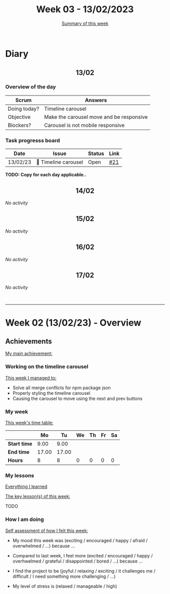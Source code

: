 


<!-- 
  Welcome to your weekly agenda.
  In this agenda, you will note down day to day progress.
-->

<h1 align="center">Week 03 - 13/02/2023</h1>

<p align="center"><a href="#summary">Summary of this week</a></p>

<br/>

<!-- 
  -- SECTION: OVERVIEW
  -- For each day, fill out your diary
  -->

<h1>Diary</h1>

<h2 align="center">13/02</h2>

### Overview of the day

<!-- Fill out the daily scrum table 
  -- Doing today? - What are you working on today?
  -- Objective?   - What do you hope to achieve today?
  -- Blockers?    - Any blockers? Anywhere you need help?
-->

| Scrum	       | Answers 	| 
|----------	   |-------	  |
| Doing today? | Timeline carousel|
| Objective    | Make the carousel move and be responsive|
| Blockers?    | Carousel is not mobile responsive|

### Task progresss board

<!-- List all the tasks and bounties in progress this week -->

| Date     	| Issue 	| Status 	| Link 	|
|----------	|-------	|--------	|------	|
| 13/02/23 	| 🏇 Timeline carousel | Open | [#21](https://github.com/italanta/elewa-group/issues/21) |

**TODO: Copy for each day applicable..**

<h2 align="center">14/02</h2>

*No activity*

<h2 align="center">15/02</h2>

*No activity*

<h2 align="center">16/02</h2>

*No activity*

<h2 align="center">17/02</h2>

*No activity*


<br/>

<hr id="summary" />
<!-- Fill this section at the end of each week, -->

# Week 02 (13/02/23) - Overview

<!-- What was your main achievement -->
<h2>Achievements</h2>

<u>My main achievement:</u>

<!-- Write the achievement you are most proud off in one line! -->
<h3>Working on the timeline carousel</h3>

<!-- List all your achievement -->
<u>This week I managed to:</u>

- Solve all merge conflicts for npm package json
- Properly styling the timeline carousel
- Causing the carousel to move using the next and prev buttons


### My week
<!-- Keep track of your time table daily -->
<u>This week's time table:</u>

|                | Mo  | Tu  | We 	| Th | Fr | Sa |
|---             |---	 |---- |---  |--- |--- |--- |
| **Start time** |9.00 | 9.00|     |    |    |    |
| **End time**	 |17.00|17.00|     |    |    |    |
| **Hours**	     | 8   | 8   | 0   | 0  | 0  | 0  |


### My lessons
<!-- What did I learn? -->
<u>Everything I learned</u>


<u>The key lesson(s) of this week:</u>

TODO

### How I am doing
<!-- How did you feel? -->
<u>Self assessment of how I felt this week:</u>

- My mood this week was (exciting / encouraged / happy / afraid / overwhelmed / ...) because ...
  
- Compared to last week, I feel more (excited / encouraged / happy / overhwelmed / grateful / disappointed / bored / ...) because ...

- I find the project to be (joyful / relaxing / exciting / it challenges me / difficult / I need something more challenging / ...)

- My level of stress is (relaxed / manageable / high) 